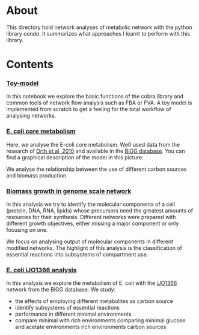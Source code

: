 # About

This directory hold network analyses of metabolic network with the python library *conda*. It summarizes what approaches I learnt to perform with this library.

# Contents

### [Toy-model](toy-model-introduction.ipynb)

In this notebook we explore the basic functions of the cobra library and common tools of network flow analysis such as FBA or FVA. A toy model is implemented from scratch to get a feeling for the total workflow of analysing networks.

### [E. coli core metabolism](ecolicore-metabolism-analysis.ipynb)

Here, we analyse the E-coli core metabolism. We0 used data from the research of [Orth et al, 2010](https://pubmed.ncbi.nlm.nih.gov/26443778/) and available in the [BiGG database](http://bigg.ucsd.edu/models/e_coli_core). You can find a graphical description of the model in this picture:

We analyse the relationship between the use of different carbon sources and biomass production

### [Biomass growth in genome scale network](genome-scale-network-analysis.ipynb)

In this analysis we try to identify the molecular components of a cell (protein, DNA, RNA, lipids) whose precursors need the greatest amounts of resources for their synthesis. Different networks were prepared with different growth objectives, either missing a major component or only focusing on one.

We focus on analysing output of molecular components in different modified networks. The highlight of this analysis is the classification of essential reactions into subsystems of compartment use.

### [E. coli iJO1366 analysis](ecoli_iJO1366_analysis.ipynb)

In this analysis we explore the metabolism of E. coli with the [iJO1366](http://bigg.ucsd.edu/models/iJO1366) network from the BIGG database.
We study:
* the effects of employing different metabolites as carbon source
* identify subsystems of essential reactions
* performance in different minimal environments
* compare minimal with rich environments
comparing minimal glucose and acetate environments
rich environments
carbon sources
